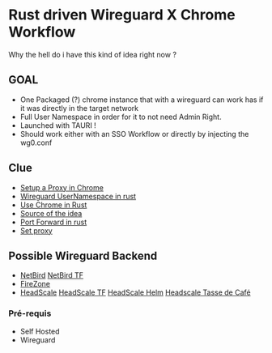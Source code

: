 # Rust driven Wireguard X Chrome Workflow

Why the hell do i have this kind of idea right now ?

## GOAL

- One Packaged (?) chrome instance that with a wireguard can work has if it was directly in the target network
- Full User Namespace in order for it to not need Admin Right.
- Launched with TAURI !
- Should work either with an SSO Workflow or directly by injecting the wg0.conf

## Clue

- [Setup a Proxy in Chrome](https://stackoverflow.com/questions/75533339/how-do-i-set-up-a-proxy-server-using-chromiumoxide)
- [Wireguard UserNamespace in rust](https://github.com/cloudflare/boringtun)
- [Use Chrome in Rust](https://crates.io/crates/chromiumoxide)
- [Source of the idea](https://docs.netbird.io/how-to/netbird-on-faas)
- [Port Forward in rust](https://github.com/aramperes/onetun)
- [Set proxy](https://stackoverflow.com/questions/75533339/how-do-i-set-up-a-proxy-server-using-chromiumoxide)

## Possible Wireguard Backend

- [NetBird](https://github.com/netbirdio/netbird) [NetBird TF](https://registry.terraform.io/providers/netbirdio/netbird/latest)
- [FireZone](https://github.com/firezone/firezone)
- [HeadScale](https://github.com/juanfont/headscale) [HeadScale TF](https://registry.terraform.io/providers/awlsring/headscale/latest/docs) [HeadScale Helm](https://artifacthub.io/packages/helm/gabe565/headscale) [Headscale Tasse de Café](https://une-tasse-de.cafe/blog/headscale-hybrid/)

### Pré-requis

- Self Hosted
- Wireguard
